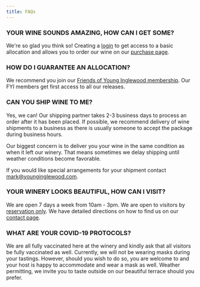```yaml
---
title: FAQs
---
```

### YOUR WINE SOUNDS AMAZING, HOW CAN I GET SOME?

We're so glad you think so! Creating a [login](https://young-inglewood.vercel.app/profile/create-account) to get access to a basic allocation and allows you to order our wine on our [purchase page](https://young-inglewood.vercel.app/collection/all).                

### HOW DO I GUARANTEE AN ALLOCATION?

We recommend you join our [Friends of Young Inglewood membership](https://young-inglewood.vercel.app/membership). Our FYI members get first access to all our releases.

### CAN YOU SHIP WINE TO ME?

Yes, we can! Our shipping partner takes 2-3 business days to process an order after it has been placed. If possible, we recommend delivery of wine shipments to a business as there is usually someone to accept the package during business hours.

Our biggest concern is to deliver you your wine in the same condition as when it left our winery. That means sometimes we delay shipping until weather conditions become favorable.

If you would like special arrangements for your shipment contact [mark@younginglewood.com](mailto:mark@younginglewood.com).

### YOUR WINERY LOOKS BEAUTIFUL, HOW CAN I VISIT?

We are open 7 days a week from 10am - 3pm.
We are open to visitors by [reservation only](https://www.exploretock.com/younginglewood).
We have detailed directions on how to find us on our [contact page](https://young-inglewood.vercel.app/contact).

### WHAT ARE YOUR COVID-19 PROTOCOLS?

We are all fully vaccinated here at the winery and kindly ask that all visitors be fully vaccinated as well. Currently, we will not be wearing masks during your tastings. However, should you wish to do so, you are welcome to and your host is happy to accommodate and wear a mask as well. Weather permitting, we invite you to taste outside on our beautiful terrace should you prefer.
